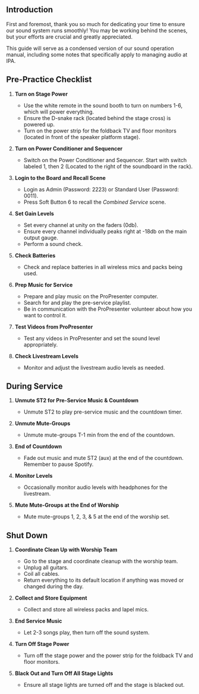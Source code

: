 ## Introduction

First and foremost, thank you so much for dedicating your time to ensure our sound system runs smoothly! You may be working behind the scenes, but your efforts are crucial and greatly appreciated.

This guide will serve as a condensed version of our sound operation manual, including some notes that specifically apply to managing audio at IPA.

## Pre-Practice Checklist

1. **Turn on Stage Power**
    - Use the white remote in the sound booth to turn on numbers 1-6, which will power everything.
    - Ensure the D-snake rack (located behind the stage cross) is powered up.
    - Turn on the power strip for the foldback TV and floor monitors (located in front of the speaker platform stage).
    
2. **Turn on Power Conditioner and Sequencer**
    - Switch on the Power Conditioner and Sequencer. Start with switch labeled 1, then 2 (Located to the right of the soundboard in the rack).

3. **Login to the Board and Recall Scene**
    - Login as Admin (Password: 2223) or Standard User (Password: 0011).
    - Press Soft Button 6 to recall the *Combined Service* scene.

4. **Set Gain Levels**
    - Set every channel at unity on the faders (0db).
    - Ensure every channel individually peaks right at -18db on the main output gauge.
    - Perform a sound check.

5. **Check Batteries**
    - Check and replace batteries in all wireless mics and packs being used.

6. **Prep Music for Service**
    - Prepare and play music on the ProPresenter computer.
    - Search for and play the pre-service playlist.
    - Be in communication with the ProPresenter volunteer about how you want to control it.

7. **Test Videos from ProPresenter**
    - Test any videos in ProPresenter and set the sound level appropriately.

8. **Check Livestream Levels**
    - Monitor and adjust the livestream audio levels as needed.

## During Service

1. **Unmute ST2 for Pre-Service Music & Countdown**
    - Unmute ST2 to play pre-service music and the countdown timer.

2. **Unmute Mute-Groups**
    - Unmute mute-groups T-1 min from the end of the countdown.

3. **End of Countdown**
    - Fade out music and mute ST2 (aux) at the end of the countdown. Remember to pause Spotify.

4. **Monitor Levels**
    - Occasionally monitor audio levels with headphones for the livestream.

5. **Mute Mute-Groups at the End of Worship**
    - Mute mute-groups 1, 2, 3, & 5 at the end of the worship set.

## Shut Down

1. **Coordinate Clean Up with Worship Team**
    - Go to the stage and coordinate cleanup with the worship team.
    - Unplug all guitars.
    - Coil all cables.
    - Return everything to its default location if anything was moved or changed during the day.

2. **Collect and Store Equipment**
    - Collect and store all wireless packs and lapel mics.

3. **End Service Music**
    - Let 2-3 songs play, then turn off the sound system.

4. **Turn Off Stage Power**
    - Turn off the stage power and the power strip for the foldback TV and floor monitors.

5. **Black Out and Turn Off All Stage Lights**
    - Ensure all stage lights are turned off and the stage is blacked out.